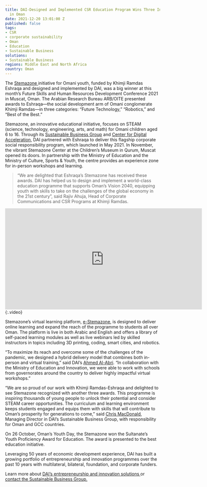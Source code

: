 ```yaml
---
title: DAI-Designed and Implemented CSR Education Program Wins Three Innovation Awards
  in Oman
date: 2021-12-20 13:01:00 Z
published: false
tags:
- CSR
- corporate sustainability
- Oman
- Education
- Sustainable Business
solutions:
- Sustainable Business
regions: Middle East and North Africa
country: Oman
---
```


The [Stemazone ](https://stemazoneoman.om/)initiative for Omani youth, funded by Khimji Ramdas Eshraqa and designed and implemented by DAI, was a big winner at this month’s Future Skills and Human Resources Development Conference 2021 in Muscat, Oman. The Arabian Research Bureau ARB/OITE presented awards to Eshraqa—the social development arm of Omani conglomerate Khimji Ramdas—in three categories: “Future Technology,” “Robotics,” and “Best of the Best.”

Stemazone, an innovative educational initiative, focuses on STEAM (science, technology, engineering, arts, and math) for Omani children aged 6 to 16. Through its [Sustainable Business Group](https://www.dai.com/our-work/solutions/sustainable-business) and [Center for Digital Acceleration](https://www.dai.com/our-work/solutions/digital-acceleration), DAI partnered with Eshraqa to deliver this flagship corporate social responsibility program, which launched in May 2021. In November, the vibrant Stemazone Center at the Children’s Museum in Qurum, Muscat opened its doors. In partnership with the Ministry of Education and the Ministry of Culture, Sports & Youth, the centre provides an experience zone for in-person workshops and learning.

> “We are delighted that Eshraqa’s Stemazone has received these awards. DAI has helped us to design and implement a world-class education programme that supports Oman’s Vision 2040, equipping youth with skills to take on the challenges of the global economy in the 21st century”, said Rajiv Ahuja, Head of Corporate Communications and CSR Programs at Khimji Ramdas.

<iframe src="https://player.vimeo.com/video/552003877" width="640" height="329" frameborder="0" allow="autoplay; fullscreen; picture-in-picture" allowfullscreen></iframe>{:.video}

Stemazone’s virtual learning platform, [e-Stemazone](https://stemazoneoman.om/), is designed to deliver online learning and expand the reach of the programme to students all over Oman. The platform is live in both Arabic and English and offers a library of self-paced learning modules as well as live webinars led by skilled instructors in topics including 3D printing, coding, smart cities, and robotics.

“To maximize its reach and overcome some of the challenges of the pandemic, we designed a hybrid delivery model that combines both in-person and virtual training,” said DAI’s [Ahmed Al-Abri](https://www.dai.com/who-we-are/our-team/ahmed-al-abri). “In collaboration with the Ministry of Education and Innovation, we were able to work with schools from governorates around the country to deliver highly impactful virtual workshops.”

“We are so proud of our work with Khimji Ramdas-Eshraqa and delighted to see Stemazone recognized with another three awards. This programme is inspiring thousands of young people to unlock their potential and consider STEAM career opportunities. The curriculum and learning environment keeps students engaged and equips them with skills that will contribute to Oman’s prosperity for generations to come,” said [Chris MacDonald](https://www.dai.com/who-we-are/our-team/chris-macdonald), Managing Director in DAI’s Sustainable Business Group, with responsibility for Oman and GCC countries.

On 26 October, Oman’s Youth Day, the Stemazone won the Sultanate’s Youth Proficiency Award for Education. The award is presented to the best education initiative.

Leveraging 50 years of economic development experience, DAI has built a growing portfolio of entrepreneurship and innovation programmes over the past 10 years with multilateral, bilateral, foundation, and corporate funders.

Learn more about [DAI’s entrepreneurship and innovation solutions ](https://www.dai.com/our-work/solutions/sustainable/sustainable-business-enterprise-innovation)or [contact the Sustainable Business Group.](mailto:contact_sbg@dai.com)